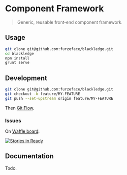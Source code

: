 # Component Framework 

> Generic, reusable front-end component framework.

## Usage
```sh
git clone git@github.com:furzeface/blackledge.git
cd blackledge
npm install
grunt serve
```

## Development
```sh
git clone git@github.com:furzeface/blackledge.git
git checkout -b feature/MY-FEATURE
git push --set-upstream origin feature/MY-FEATURE
```
Then [Git Flow](http://nvie.com/posts/a-successful-git-branching-model).

### Issues
On [Waffle board](https://badge.waffle.io/furzeface/blackledge).

[![Stories in Ready](https://badge.waffle.io/furzeface/blackledge.png?label=ready&title=Ready)](https://waffle.io/furzeface/blackledge)

## Documentation
Todo.
